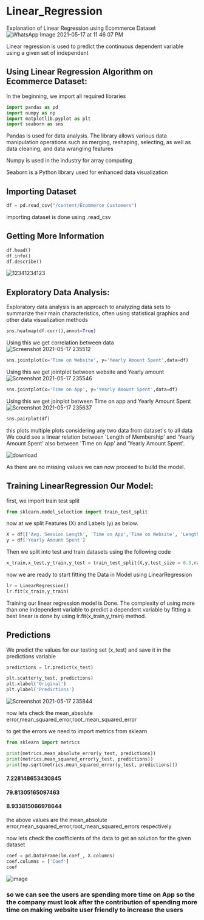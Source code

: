 # Linear_Regression
Explanation of Linear Regression using  Ecommerce Dataset
![WhatsApp Image 2021-05-17 at 11 46 07 PM](https://user-images.githubusercontent.com/82372055/118537119-2def3580-b76a-11eb-9b98-c7074a292184.jpeg)

Linear regression is used to predict the continuous dependent variable using a given set of independent  

## Using Linear Regression Algorithm on Ecommerce Dataset:

In the beginning, we import all required libraries
 
```python
import pandas as pd 
import numpy as np
import matplotlib.pyplot as plt
import seaborn as sns
```
Pandas is used for data analysis. The library allows various data manipulation operations such as merging, reshaping, selecting, as well as data cleaning, and data wrangling features

Numpy is used in the industry for array computing

Seaborn is a Python library used for enhanced data visualization

## Importing Dataset

```python
df = pd.read_csv("/content/Ecommerce Customers")
```
importing dataset is done using .read_csv


## Getting More Information
```python
df.head()
df.info()
df.describe()
```
![12341234123](https://user-images.githubusercontent.com/82372055/118537954-32681e00-b76b-11eb-8667-6e9186f86fb6.png)

## Exploratory Data Analysis:
Exploratory data analysis is an approach to analyzing data sets to summarize their main characteristics, often using statistical graphics and other data visualization methods
```python
sns.heatmap(df.corr(),annot=True)
```
Using this we get correlation between data  
![Screenshot 2021-05-17 235512](https://user-images.githubusercontent.com/82372055/118538067-575c9100-b76b-11eb-907b-2cd21577d818.png)
```python
sns.jointplot(x='Time on Website', y='Yearly Amount Spent',data=df)
```
Using this we get jointplot between website and Yearly amount
![Screenshot 2021-05-17 235546](https://user-images.githubusercontent.com/82372055/118538119-6b07f780-b76b-11eb-957e-91a755690975.png)
```python
sns.jointplot(x='Time on App', y='Yearly Amount Spent',data=df)
```
Using this we get joinplot between Time on app and Yearly Amount Spent
![Screenshot 2021-05-17 235637](https://user-images.githubusercontent.com/82372055/118538225-88d55c80-b76b-11eb-9348-3d4b985530de.png)
```python
sns.pairplot(df) 
```
this plots multiple plots considering any two data from dataset's to all data
We could see a linear relation between 'Length of Membership' and 'Yearly Amount Spent' also between 'Time on App' and 'Yearly Amount Spent'.

![download](https://user-images.githubusercontent.com/82372055/118538354-b1f5ed00-b76b-11eb-9f8d-32802fb6e8a4.png)


As there are no missing values we can now proceed to build the model.

## Training LinearRegression Our Model:
first, we import train test split 
```python
from sklearn.model_selection import train_test_split
```
now at we split Features (X) and Labels (y) as below.
```python
X = df[['Avg. Session Length', 'Time on App','Time on Website', 'Length of Membership']]
y = df['Yearly Amount Spent']
```

Then we split into test and train datasets using the following code
```python
x_train,x_test,y_train,y_test = train_test_split(X,y,test_size = 0.3,random_state = 101)
```

now we are ready to start fitting the Data in Model using LinearRegression
```python
lr = LinearRegression()
lr.fit(x_train,y_train)
```
Training our linear regression model is Done. The complexity of using more than one independent variable to predict a dependent variable by fitting a best linear is done by using lr.fit(x_train,y_train) method.

## Predictions 
We predict the values for our testing set (x_test) and save it in the predictions variable 

```python
predictions = lr.predict(x_test)
```
```python
plt.scatter(y_test, predictions)
plt.xlabel('Original')
plt.ylabel('Predictions')
```
![Screenshot 2021-05-17 235844](https://user-images.githubusercontent.com/82372055/118538521-ed90b700-b76b-11eb-89b3-2a43773b57f9.png)

now lets check the mean_absolute error,mean_squared_error,root_mean_squared_error

to get the errors we need to import metrics from sklearn  
```python 
from sklearn import metrics
```
```python
print(metrics.mean_absolute_error(y_test, predictions))
print(metrics.mean_squared_error(y_test, predictions))
print(np.sqrt(metrics.mean_squared_error(y_test, predictions)))
```
#### 7.228148653430845
#### 79.81305165097463
#### 8.933815066978644

the above values are the mean_absolute error,mean_squared_error,root_mean_squared_errors respectively

now lets check the coefficients of the data to get an solution for the given dataset 
```python
coef = pd.DataFrame(lm.coef_, X.columns)
coef.columns = ['Coef']
coef
```
![image](https://user-images.githubusercontent.com/82372055/118539367-f9c94400-b76c-11eb-9f40-b1c1d9e6ca22.png)

### so we can see the users are spending more time on App so the the company must look after the contribution of spending more time on making website user friendly to increase the users
